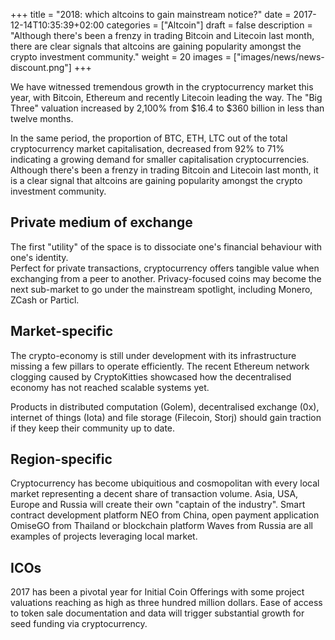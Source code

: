 +++
title = "2018: which altcoins to gain mainstream notice?"
date = 2017-12-14T10:35:39+02:00
categories = ["Altcoin"]
draft = false
description = "Although there's been a frenzy in trading Bitcoin and Litecoin last month, there are clear signals that altcoins are gaining popularity amongst the crypto investment community."
weight = 20
images = ["images/news/news-discount.png"]
+++

We have witnessed tremendous growth in the cryptocurrency market this year, with Bitcoin, Ethereum and recently Litecoin leading the way.
The "Big Three" valuation increased by 2,100% from $16.4 to $360 billion in less than twelve months.

In the same period, the proportion of BTC, ETH, LTC out of the total cryptocurrency market capitalisation, decreased from 92% to 71% indicating a growing demand for smaller capitalisation cryptocurrencies.
Although there's been a frenzy in trading Bitcoin and Litecoin last month, it is a clear signal that altcoins are gaining popularity amongst the crypto investment community.

## Private medium of exchange

The first "utility" of the space is to dissociate one's financial behaviour with one's identity.  
Perfect for private transactions, cryptocurrency offers tangible value when exchanging from a peer to another. 
Privacy-focused coins may become the next sub-market to go under the mainstream spotlight, including Monero, ZCash or Particl.

## Market-specific

The crypto-economy is still under development with its infrastructure missing a few pillars to operate efficiently. The recent Ethereum network clogging caused by CryptoKitties showcased how the decentralised economy has not reached scalable systems yet.

Products in distributed computation (Golem), decentralised exchange (0x), internet of things (Iota) and file storage (Filecoin, Storj) should gain traction if they keep their community up to date.

## Region-specific

Cryptocurrency has become ubiquitious and cosmopolitan with every local market representing a decent share of transaction volume. Asia, USA, Europe and Russia will create their own "captain of the industry".
Smart contract development platform NEO from China, open payment application OmiseGO from Thailand or blockchain platform Waves from Russia are all examples of projects leveraging local market.

## ICOs

2017 has been a pivotal year for Initial Coin Offerings with some project valuations reaching as high as three hundred million dollars. Ease of access to token sale documentation and data will trigger substantial growth for seed funding via cryptocurrency.
